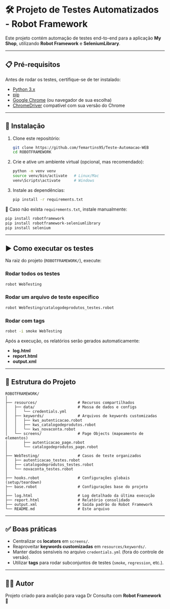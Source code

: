 # 🛠️ Projeto de Testes Automatizados - Robot Framework

Este projeto contém automação de testes end-to-end para a aplicação **My Shop**, utilizando **Robot Framework** e **SeleniumLibrary**.

---

## 📋 Pré-requisitos

Antes de rodar os testes, certifique-se de ter instalado:

- [Python 3.x](https://www.python.org/downloads/)
- [pip](https://pip.pypa.io/en/stable/installation/)
- [Google Chrome](https://www.google.com/chrome/) (ou navegador de sua escolha)
- [ChromeDriver](https://chromedriver.chromium.org/downloads) compatível com sua versão do Chrome

---

## 🔧 Instalação

1. Clone este repositório:
   ```bash
   git clone https://github.com/femartins95/Teste-Automacao-WEB
   cd ROBOTFRAMEWORK
   ```

2. Crie e ative um ambiente virtual (opcional, mas recomendado):
   ```bash
   python -m venv venv
   source venv/bin/activate   # Linux/Mac
   venv\Scripts\activate      # Windows
   ```

3. Instale as dependências:
   ```bash
   pip install -r requirements.txt
   ```

📌 Caso não exista `requirements.txt`, instale manualmente:
   ```bash
   pip install robotframework
   pip install robotframework-seleniumlibrary
   pip install selenium
   ```

---

## ▶️ Como executar os testes

Na raiz do projeto (`ROBOTFRAMEWORK/`), execute:

### Rodar todos os testes
```bash
robot WebTesting
```

### Rodar um arquivo de teste específico
```bash
robot WebTesting/catalogodeprodutos_testes.robot
```

### Rodar com tags
```bash
robot -i smoke WebTesting
```

Após a execução, os relatórios serão gerados automaticamente:
- **log.html**
- **report.html**
- **output.xml**

---

## 📂 Estrutura do Projeto

```
ROBOTFRAMEWORK/
│
├── resources/                  # Recursos compartilhados
│   ├── data/                   # Massa de dados e configs
│   │   └── credentials.yml
│   ├── keywords/               # Arquivos de keywords customizadas
│   │   ├── kws_autenticacao.robot
│   │   ├── kws_catalogodeprodutos.robot
│   │   └── kws_novaconta.robot
│   └── screens/                # Page Objects (mapeamento de elementos)
│       ├── autenticacao_page.robot
│       └── catalogodeprodutos_page.robot
│
├── WebTesting/                 # Casos de teste organizados
│   ├── autenticacao_testes.robot
│   ├── catalogodeprodutos_testes.robot
│   └── novaconta_testes.robot
│
├── hooks.robot                 # Configurações globais (setup/teardown)
├── base.robot                  # Configurações base do projeto
│
├── log.html                    # Log detalhado da última execução
├── report.html                 # Relatório consolidado
├── output.xml                  # Saída padrão do Robot Framework
└── README.md                   # Este arquivo
```

---

## ✅ Boas práticas

- Centralizar os **locators** em `screens/`.
- Reaproveitar **keywords customizadas** em `resources/keywords/`.
- Manter dados sensíveis no arquivo `credentials.yml` (fora do controle de versão).
- Utilizar **tags** para rodar subconjuntos de testes (`smoke`, `regression`, etc.).

---

## 👨‍💻 Autor

Projeto criado para avalição para vaga Dr Consulta com **Robot Framework** 🚀
